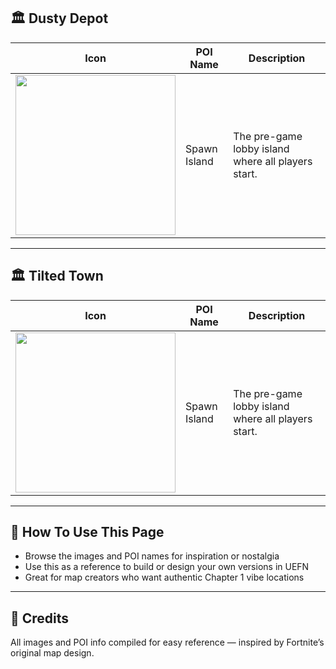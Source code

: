 
## 🏛️ Dusty Depot

| Icon | POI Name | Description |
|------|----------|-------------|
| <img src="assets/Spawn_Island_Area.png" width="256"/> | Spawn Island | The pre-game lobby island where all players start. |
---
## 🏛️ Tilted Town

| Icon | POI Name | Description |
|------|----------|-------------|
| <img src="assets/Spawn_Island_Area.png" width="256"/> | Spawn Island | The pre-game lobby island where all players start. |
---
## 🔧 How To Use This Page

- Browse the images and POI names for inspiration or nostalgia  
- Use this as a reference to build or design your own versions in UEFN  
- Great for map creators who want authentic Chapter 1 vibe locations

---

## 🧾 Credits

All images and POI info compiled for easy reference — inspired by Fortnite’s original map design.

